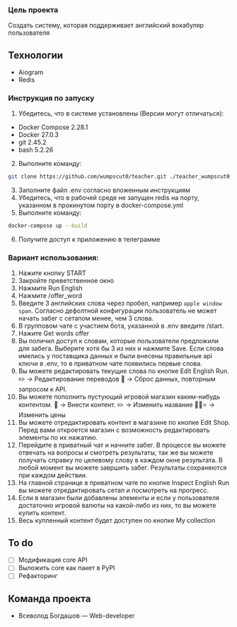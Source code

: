 ### Цель проекта
Создать систему, которая поддерживает английский вокабуляр пользователя

## Технологии
- Aiogram
- Redis

### Инструкция по запуску
1. Убедитесь, что в системе установлены (Версии могут отличаться):
- Docker Compose 2.28.1
- Docker 27.0.3
- git 2.45.2
- bash 5.2.26
2. Выполните команду:
```bash
git clone https://github.com/wumpscut0/teacher.git ./teacher_wumpscut0 && cd ./teacher_wumpscut0 && cat .env.template > .env
```
3. Заполните файл .env согласно вложенным инструкциям
4. Убедитесь, что в рабочей среде не запущен redis на порту, указанном в прокинутом порту в docker-compose.yml
5. Выполните команду:
```bash
docker-compose up --build
```
6. Получите доступ к приложению в телеграмме

### Вариант использования:
1. Нажите кнопку START
2. Закройте преветственное окно
3. Нажмите Run English
4. Нажмите /offer_word
5. Введите 3 английских слова через пробел, например `apple window span`. Согласно дефолтной конфигурации пользователь не может начать забег с сетапом менее, чем 3 слова.
6. В групповом чате с участием бота, указанной в .env введите /start.
7. Нажите Get words offer
8. Вы поличил доступ к словам, которые пользователи предложили для забега. Выберите хотя бы 3 из них и нажмите Save. Если слова имелись у поставщика данных и были внесены правильные api ключи в .env, то в приватном чате появились первые слова.
9. Вы можете редактировать текущие слова по кнопке Edit English Run. ✏️ -> Редактирование переводов 🔄 -> Сброс данных, повторным запросом к API.
10. Вы можете пополнить пустующий игровой магазин каким-нибудь контентом. 🎨 -> Внести контент. ✏️ -> Изменить название 🧬💠⭐ -> Изменить цены
11. Вы можете отредактировать контент в магазине по кнопке Edit Shop. Перед вами откроется магазин с возможность редактировать элементы по их нажатию.
12. Перейдите в приватный чат и начните забег. В процессе вы можете отвечать на вопросы и смотреть результаты, так же вы можете получать справку по целевому слову в каждом окне результата. В любой момент вы можете завршить забег. Результаты сохраняются при каждом действии.
13. На главной странице в приватном чате по кнопке Inspect English Run вы можете отредактировать сетап и посмотреть на прогресс.
14. Если в магазин были добавлены элементы и если у пользователя достаточно игровой валюты на какой-либо из них, то вы можете купить контент.
15. Весь купленный контент будет доступен по кнопке My collection

## To do
- [ ] Модификация core API
- [ ] Выложить core как пакет в PyPl
- [ ] Рефакторинг

## Команда проекта
- Всеволод Богдашов — Web-developer

